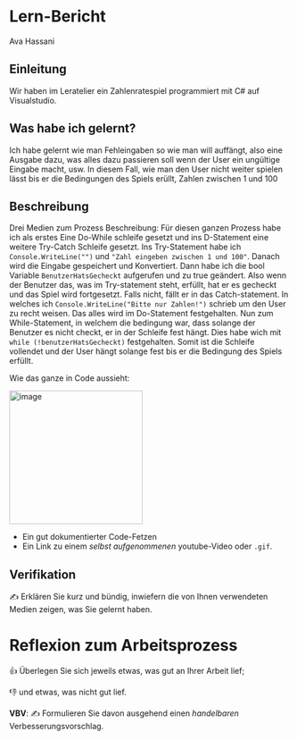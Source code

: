 # Lern-Bericht
Ava Hassani

## Einleitung

Wir haben im Leratelier ein Zahlenratespiel programmiert mit C# auf Visualstudio.

## Was habe ich gelernt?

Ich habe gelernt wie man Fehleingaben so wie man will auffängt, also eine Ausgabe dazu, was alles dazu passieren soll wenn der User ein ungültige Eingabe macht, usw. In diesem Fall, wie man den User nicht weiter spielen lässt bis er die Bedingungen des Spiels erüllt, Zahlen zwischen 1 und 100

## Beschreibung
 Drei Medien zum Prozess
 Beschreibung:
Für diesen ganzen Prozess habe ich als erstes Eine Do-While schleife gesetzt und ins D-Statement eine weitere Try-Catch Schleife gesetzt. Ins Try-Statement habe ich ``Console.WriteLine("")`` und ``"Zahl eingeben zwischen 1 und 100"``. Danach wird die Eingabe gespeichert und Konvertiert. Dann habe ich die bool Variable ``BenutzerHatsGecheckt`` aufgerufen und zu true geändert. Also wenn der Benutzer das, was im Try-statement steht, erfüllt, hat er es gecheckt und das Spiel wird fortgesetzt. Falls nicht, fällt er in das Catch-statement. In welches ich ``Console.WriteLine("Bitte nur Zahlen!")`` schrieb um den User zu recht weisen. Das alles wird im Do-Statement festgehalten. Nun zum While-Statement, in welchem die bedingung war, dass solange der Benutzer es nicht checkt, er in der Schleife fest hängt. Dies habe wich mit `` while (!benutzerHatsGecheckt)`` festgehalten. 
Somit ist die Schleife vollendet und der User hängt solange fest bis er die Bedingung des Spiels erfüllt.

Wie das ganze in Code aussieht:

<img width="239" alt="image" src="https://user-images.githubusercontent.com/111045914/191703748-8765b6a5-0d3e-455e-bdf2-90bbc51c2fc0.png">

* Ein gut dokumentierter Code-Fetzen
* Ein Link zu einem *selbst aufgenommenen* youtube-Video oder `.gif`.

## Verifikation

✍️ Erklären Sie kurz und bündig, inwiefern die von Ihnen verwendeten Medien zeigen, was Sie gelernt haben.

# Reflexion zum Arbeitsprozess

👍 Überlegen Sie sich jeweils etwas, was gut an Ihrer Arbeit lief; 

👎 und etwas, was nicht gut lief.

**VBV**: ✍️ Formulieren Sie davon ausgehend einen *handelbaren* Verbesserungsvorschlag.
